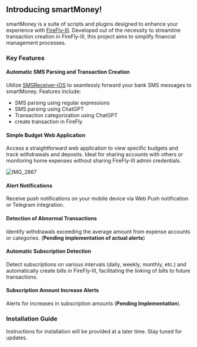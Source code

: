 ## Introducing smartMoney!

smartMoney is a suite of scripts and plugins designed to enhance your experience with [FireFly-III](https://firefly-iii.org/ "FireFly-III"). Developed out of the necessity to streamline transaction creation in FireFly-III, this project aims to simplify financial management processes.

### Key Features

#### Automatic SMS Parsing and Transaction Creation
Utilize [SMSReceiver-iOS](https://github.com/mrahmadt/SMSReceiver-iOS "SMSReceiver-iOS") to seamlessly forward your bank SMS messages to smartMoney. Features include:
- SMS parsing using regular expressions
- SMS parsing using ChatGPT
- Transaction categorization using ChatGPT
- create transaction in FireFly

#### Simple Budget Web Application
Access a straightforward web application to view specific budgets and track withdrawals and deposits. Ideal for sharing accounts with others or monitoring home expenses without sharing FireFly-III admin credentials.

![IMG_2867](https://github.com/mrahmadt/smartMoney/assets/957921/9bdd2583-2cb9-4fe6-bd9c-8808c8d894fe)





#### Alert Notifications
Receive push notifications on your mobile device via Web Push notification or Telegram integration.

#### Detection of Abnormal Transactions
Identify withdrawals exceeding the average amount from expense accounts or categories. (**Pending implementation of actual alerts**)

#### Automatic Subscription Detection
Detect subscriptions on various intervals (daily, weekly, monthly, etc.) and automatically create bills in FireFly-III, facilitating the linking of bills to future transactions.

#### Subscription Amount Increase Alerts
Alerts for increases in subscription amounts (**Pending Implementation**).





### Installation Guide
Instructions for installation will be provided at a later time. Stay tuned for updates.
